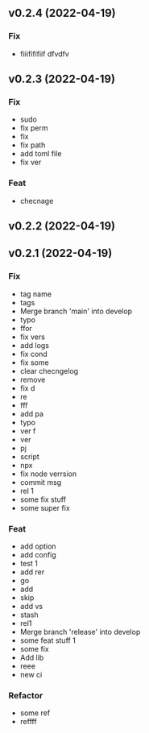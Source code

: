 ## v0.2.4 (2022-04-19)

### Fix

- fiiifififiif dfvdfv

## v0.2.3 (2022-04-19)

### Fix

- sudo
- fix perm
- fix
- fix path
- add toml file
- fix ver

### Feat

- checnage

## v0.2.2 (2022-04-19)

## v0.2.1 (2022-04-19)

### Fix

- tag name
- tags
- Merge branch 'main' into develop
- typo
- ffor
- fix vers
- add logs
- fix cond
- fix some
- clear checngelog
- remove
- fix d
- re
- fff
- add pa
- typo
- ver f
- ver
- pj
- script
- npx
- fix node verrsion
- commit msg
- rel 1
- some fix stuff
- some super fix

### Feat

- add option
- add config
- test 1
- add rer
- go
- add
- skip
- add vs
- stash
- rel1
- Merge branch 'release' into develop
- some feat stuff 1
- some fix
- Add lib
- reee
- new ci

### Refactor

- some ref
- reffff
